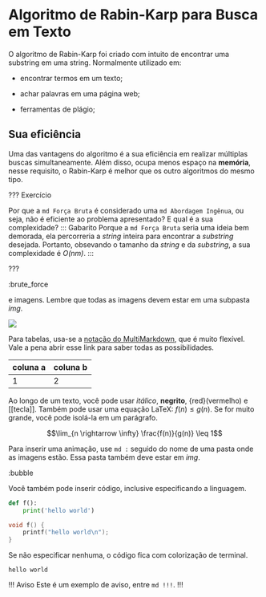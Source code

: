 Algoritmo de Rabin-Karp para Busca em Texto
======

O algoritmo de Rabin-Karp foi criado com intuito de encontrar uma substring em uma string.
Normalmente utilizado em:

* encontrar termos em um texto;

* achar palavras em uma página web;

* ferramentas de plágio;

Sua eficiência
---------
Uma das vantagens do algoritmo é a sua eficiência em realizar múltiplas buscas simultaneamente. Além disso, ocupa menos espaço na **memória**, nesse requisito, o Rabin-Karp é melhor que os outro algoritmos do mesmo tipo. 


??? Exercício 

Por que a `md Força Bruta` é considerado uma `md Abordagem Ingênua`, ou seja, não é eficiente ao problema apresentado?
E qual é a sua complexidade?
::: Gabarito
Porque a `md Força Bruta` seria uma ideia bem demorada, ela percorreria a *string* inteira para encontrar a *substring* desejada. Portanto, obsevando o tamanho da *string* e da *substring*, a sua complexidade é *O(nm)*.
:::

???


:brute_force 


e imagens. Lembre que todas as imagens devem estar em uma subpasta *img*.

![](logo.png)

Para tabelas, usa-se a [notação do
MultiMarkdown](https://fletcher.github.io/MultiMarkdown-6/syntax/tables.html),
que é muito flexível. Vale a pena abrir esse link para saber todas as
possibilidades.

| coluna a | coluna b |
|----------|----------|
| 1        | 2        |

Ao longo de um texto, você pode usar *itálico*, **negrito**, {red}(vermelho) e
[[tecla]]. Também pode usar uma equação LaTeX: $f(n) \leq g(n)$. Se for muito
grande, você pode isolá-la em um parágrafo.

$$\lim_{n \rightarrow \infty} \frac{f(n)}{g(n)} \leq 1$$

Para inserir uma animação, use `md :` seguido do nome de uma pasta onde as
imagens estão. Essa pasta também deve estar em *img*.

:bubble



Você também pode inserir código, inclusive especificando a linguagem.

``` py
def f():
    print('hello world')
```

``` c
void f() {
    printf("hello world\n");
}
```

Se não especificar nenhuma, o código fica com colorização de terminal.

```
hello world
```


!!! Aviso
Este é um exemplo de aviso, entre `md !!!`.
!!!